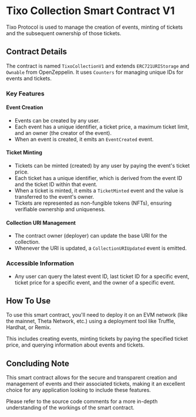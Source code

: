 # Tixo Collection Smart Contract V1
Tixo Protocol is used to manage the creation of events, minting of tickets and the subsequent ownership of those tickets.

## Contract Details
The contract is named `TixoCollectionV1` and extends `ERC721URIStorage` and `Ownable` from OpenZeppelin. It uses `Counters` for managing unique IDs for events and tickets.

### Key Features

#### Event Creation
- Events can be created by any user.
- Each event has a unique identifier, a ticket price, a maximum ticket limit, and an owner (the creator of the event).
- When an event is created, it emits an `EventCreated` event.

#### Ticket Minting
- Tickets can be minted (created) by any user by paying the event's ticket price.
- Each ticket has a unique identifier, which is derived from the event ID and the ticket ID within that event.
- When a ticket is minted, it emits a `TicketMinted` event and the value is transferred to the event's owner.
- Tickets are represented as non-fungible tokens (NFTs), ensuring verifiable ownership and uniqueness.

#### Collection URI Management
- The contract owner (deployer) can update the base URI for the collection.
- Whenever the URI is updated, a `CollectionURIUpdated` event is emitted.

### Accessible Information
- Any user can query the latest event ID, last ticket ID for a specific event, ticket price for a specific event, and the owner of a specific event.

## How To Use
To use this smart contract, you'll need to deploy it on an EVM network (like the mainnet, Theta Network, etc.) using a deployment tool like Truffle, Hardhat, or Remix.

This includes creating events, minting tickets by paying the specified ticket price, and querying information about events and tickets.

## Concluding Note
This smart contract allows for the secure and transparent creation and management of events and their associated tickets, making it an excellent choice for any application looking to include these features.

Please refer to the source code comments for a more in-depth understanding of the workings of the smart contract.
